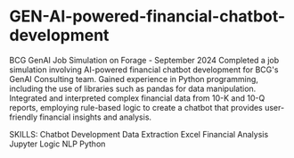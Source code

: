 # GEN-AI-powered-financial-chatbot-development
BCG GenAI Job Simulation on Forage - September 2024
Completed a job simulation involving AI-powered financial chatbot development for BCG's GenAI Consulting team.
Gained experience in Python programming, including the use of libraries such as pandas for data manipulation.
Integrated and interpreted complex financial data from 10-K and 10-Q reports, employing rule-based logic to create a chatbot that provides user-friendly financial insights and analysis.

SKILLS:
Chatbot Development
Data Extraction
Excel
Financial Analysis
Jupyter
Logic
NLP
Python
